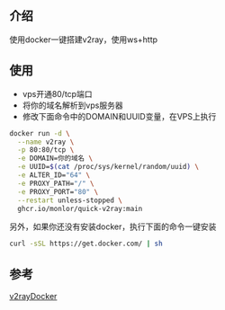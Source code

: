 ## 介绍

使用docker一键搭建v2ray，使用ws+http

## 使用

* vps开通80/tcp端口
* 将你的域名解析到vps服务器
* 修改下面命令中的DOMAIN和UUID变量，在VPS上执行

```bash
docker run -d \
  --name v2ray \
  -p 80:80/tcp \
  -e DOMAIN=你的域名 \
  -e UUID=$(cat /proc/sys/kernel/random/uuid) \
  -e ALTER_ID="64" \
  -e PROXY_PATH="/" \
  -e PROXY_PORT="80" \
  --restart unless-stopped \
  ghcr.io/monlor/quick-v2ray:main
```

另外，如果你还没有安装docker，执行下面的命令一键安装

```bash
curl -sSL https://get.docker.com/ | sh
```

## 参考

[v2rayDocker](https://github.com/pengchujin/v2rayDocker)